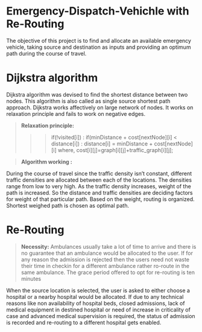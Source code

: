 # Emergency-Dispatch-Vehichle with Re-Routing
The objective of this project is to find and allocate an available emergency vehicle, taking 
source and destination as inputs and providing an optimum path during the course of travel.

# Dijkstra algorithm
Dijkstra algorithm was devised to find the shortest distance between two nodes. This algorithm 
is also called as single source shortest path approach. Dijkstra works affectively on large network
of nodes. It works on relaxation principle and fails to work on negative edges.

> **Relaxation principle:**
> 
>>> if(!visited[i]) :
>>>        if(minDistance + cost[nextNode][i] < distance[i]) :
>>>           distance[i] = minDistance + cost[nextNode][i] 
>>>           where, 
>>>           cost[i][j]=graph[i][j]+traffic_graph[i][j];

> **Algorithm working                                           :**           
>           
During the course of travel since the traffic density isn’t constant, different traffic 
densities are allocated between each of the locations. The densities range from low to 
very high. As the traffic density increases, weight of the path is increased. So the 
distance and traffic densities are deciding factors for weight of that particular path. 
Based on the weight, routing is organized. Shortest weighed path is chosen as optimal path.


# Re-Routing
> **Necessity:**
> Ambulances usually take a lot of time to arrive and there is no guarantee that an ambulance 
> would be allocated to the user. If for any reason the admission is rejected then the users 
> need not waste their time in checkin for a different ambulance rather ro-route in the same 
> ambulance. The grace period offered to opt for re-routing is ten minutes

When the source location is selected, the user is asked to either choose a hospital or a 
nearby hospital would be allocated. If due to any technical reasons like non availability 
of hospital beds, closed admissions, lack of medical equipment in destined hospital or 
need of increase in criticality of case and advanced medical supervision is required, the 
status of admission is recorded and re-routing to a different hospital gets enabled.

